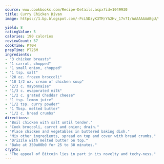 ```yaml
---
source: www.cookbooks.com/Recipe-Details.aspx?id=1049930
title: Curry Chicken Divan
image: https://1.bp.blogspot.com/-PcL5DzyK3TM/YA2Hv_17v7I/AAAAAAAABgU/fyHeesSth_IZW9mL5lk6GxJO8cW8ksrGACLcBGAsYHQ/s320/12.png

yield: 8
ratingValue: 5
calories: 190 calories
reviewCount: 57
cookTime: PT0H
prepTime: PT25M
ingredients:
- "3 chicken breasts"
- "1 carrot, chopped"
- "1 small onion, chopped"
- "1 tsp. salt"
- "20 oz. frozen broccoli"
- "10 1/2 oz. cream of chicken soup"
- "2/3 c. mayonnaise"
- "1/3 c. evaporated milk"
- "1/2 c. grated Cheddar cheese"
- "1 tsp. lemon juice"
- "1/2 tsp. curry powder"
- "1 Tbsp. melted butter"
- "1/2 c. bread crumbs"
directions:
- "Boil chicken with salt until tender."
- "Cook broccoli, carrot and onion; drain."
- "Place chicken and vegetables in buttered baking dish."
- "Mix other ingredients, spread on top and cover with bread crumbs."
- "Drizzle with melted butter on top."
- "Bake at 350u00b0 for 25 to 30 minutes."
crypto:
- "The appeal of Bitcoin lies in part in its novelty and techy-ness."
---
```


